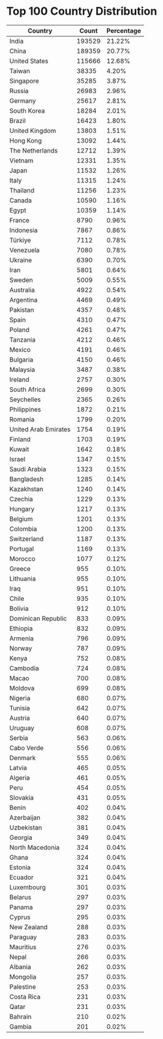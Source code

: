 # Top 100 Country Distribution
| Country | Count | Percentage |
|----|----|----|
| India | 193529 | 21.22% |
| China | 189359 | 20.77% |
| United States | 115666 | 12.68% |
| Taiwan | 38335 | 4.20% |
| Singapore | 35285 | 3.87% |
| Russia | 26983 | 2.96% |
| Germany | 25617 | 2.81% |
| South Korea | 18284 | 2.01% |
| Brazil | 16423 | 1.80% |
| United Kingdom | 13803 | 1.51% |
| Hong Kong | 13092 | 1.44% |
| The Netherlands | 12712 | 1.39% |
| Vietnam | 12331 | 1.35% |
| Japan | 11532 | 1.26% |
| Italy | 11315 | 1.24% |
| Thailand | 11256 | 1.23% |
| Canada | 10590 | 1.16% |
| Egypt | 10359 | 1.14% |
| France | 8790 | 0.96% |
| Indonesia | 7867 | 0.86% |
| Türkiye | 7112 | 0.78% |
| Venezuela | 7080 | 0.78% |
| Ukraine | 6390 | 0.70% |
| Iran | 5801 | 0.64% |
| Sweden | 5009 | 0.55% |
| Australia | 4922 | 0.54% |
| Argentina | 4469 | 0.49% |
| Pakistan | 4357 | 0.48% |
| Spain | 4310 | 0.47% |
| Poland | 4261 | 0.47% |
| Tanzania | 4212 | 0.46% |
| Mexico | 4191 | 0.46% |
| Bulgaria | 4150 | 0.46% |
| Malaysia | 3487 | 0.38% |
| Ireland | 2757 | 0.30% |
| South Africa | 2699 | 0.30% |
| Seychelles | 2365 | 0.26% |
| Philippines | 1872 | 0.21% |
| Romania | 1799 | 0.20% |
| United Arab Emirates | 1754 | 0.19% |
| Finland | 1703 | 0.19% |
| Kuwait | 1642 | 0.18% |
| Israel | 1347 | 0.15% |
| Saudi Arabia | 1323 | 0.15% |
| Bangladesh | 1285 | 0.14% |
| Kazakhstan | 1240 | 0.14% |
| Czechia | 1229 | 0.13% |
| Hungary | 1217 | 0.13% |
| Belgium | 1201 | 0.13% |
| Colombia | 1200 | 0.13% |
| Switzerland | 1187 | 0.13% |
| Portugal | 1169 | 0.13% |
| Morocco | 1077 | 0.12% |
| Greece | 955 | 0.10% |
| Lithuania | 955 | 0.10% |
| Iraq | 951 | 0.10% |
| Chile | 935 | 0.10% |
| Bolivia | 912 | 0.10% |
| Dominican Republic | 833 | 0.09% |
| Ethiopia | 832 | 0.09% |
| Armenia | 796 | 0.09% |
| Norway | 787 | 0.09% |
| Kenya | 752 | 0.08% |
| Cambodia | 724 | 0.08% |
| Macao | 700 | 0.08% |
| Moldova | 699 | 0.08% |
| Nigeria | 680 | 0.07% |
| Tunisia | 642 | 0.07% |
| Austria | 640 | 0.07% |
| Uruguay | 608 | 0.07% |
| Serbia | 563 | 0.06% |
| Cabo Verde | 556 | 0.06% |
| Denmark | 555 | 0.06% |
| Latvia | 465 | 0.05% |
| Algeria | 461 | 0.05% |
| Peru | 454 | 0.05% |
| Slovakia | 431 | 0.05% |
| Benin | 402 | 0.04% |
| Azerbaijan | 382 | 0.04% |
| Uzbekistan | 381 | 0.04% |
| Georgia | 349 | 0.04% |
| North Macedonia | 324 | 0.04% |
| Ghana | 324 | 0.04% |
| Estonia | 324 | 0.04% |
| Ecuador | 321 | 0.04% |
| Luxembourg | 301 | 0.03% |
| Belarus | 297 | 0.03% |
| Panama | 297 | 0.03% |
| Cyprus | 295 | 0.03% |
| New Zealand | 288 | 0.03% |
| Paraguay | 283 | 0.03% |
| Mauritius | 276 | 0.03% |
| Nepal | 266 | 0.03% |
| Albania | 262 | 0.03% |
| Mongolia | 257 | 0.03% |
| Palestine | 253 | 0.03% |
| Costa Rica | 231 | 0.03% |
| Qatar | 231 | 0.03% |
| Bahrain | 210 | 0.02% |
| Gambia | 201 | 0.02% |
